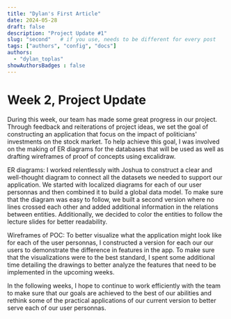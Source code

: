 ```yaml
---
title: "Dylan's First Article"
date: 2024-05-28
draft: false
description: "Project Update #1"
slug: "second"   # if you use, needs to be different for every post
tags: ["authors", "config", "docs"]
authors:
  - "dylan_toplas"
showAuthorsBadges : false
---
```


# Week 2, Project Update

During this week, our team has made some great progress in our project. Through feedback and reiterations of project ideas, we set the goal of constructing an application that focus on the impact of politicians' investments on the stock market. To help achieve this goal, I was involved on the making of ER diagrams for the databases that will be used as well as drafting wireframes of proof of concepts using excalidraw. 

ER diagrams: I worked relentlessly with Joshua to construct a clear and well-thought diagram to connect all the datasets we needed to support our application. We started with localized diagrams for each of our user personnas and then combined it to build a global data model. To make sure that the diagram was easy to follow, we built a second version where no lines crossed each other and added additional information in the relations between entities. Additionally, we decided to color the entities to follow the lecture slides for better readability. 

Wireframes of POC: To better visualize what the application might look like for each of the user personnas, I constructed a version for each our our users to demonstrate the difference in features in the app. To make sure that the visualizations were to the best standard, I spent some additional time detailing the drawings to better analyze the features that need to be implemented in the upcoming weeks. 

In the following weeks, I hope to continue to work efficiently with the team to make sure that our goals are achieved to the best of our abilities and rethink some of the practical applications of our current version to better serve each of our user personnas.